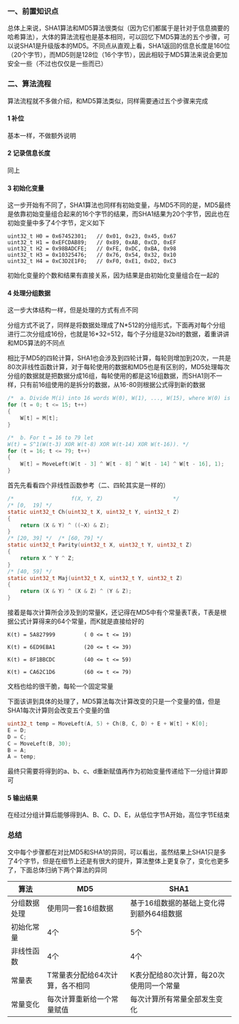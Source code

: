 ### 一、前置知识点
总体上来说，SHA1算法和MD5算法很类似（因为它们都属于是针对于信息摘要的哈希算法），大体的算法流程也是基本相同，可以回忆下MD5算法的五个步骤，可以说SHA1是升级版本的MD5。不同点从直观上看，SHA1返回的信息长度是160位（20个字节），而MD5则是128位（16个字节），因此相较于MD5算法来说会更加安全一些（不过也仅仅是一些而已）
### 二、算法流程
算法流程就不多做介绍，和MD5算法类似，同样需要通过五个步骤来完成
#### 1 补位
基本一样，不做额外说明
#### 2 记录信息长度
同上
#### 3 初始化变量
这一步开始有不同了，SHA1算法也同样有初始变量，与MD5不同的是，MD5最终是依靠初始变量组合起来的16个字节的结果，而SHA1结果为20个字节，因此也在初始变量中多了4个字节，定义如下
```
uint32_t H0 = 0x67452301;   // 0x01, 0x23, 0x45, 0x67
uint32_t H1 = 0xEFCDAB89;   // 0x89, 0xAB, 0xCD, 0xEF
uint32_t H2 = 0x98BADCFE;   // 0xFE, 0xDC, 0xBA, 0x98
uint32_t H3 = 0x10325476;   // 0x76, 0x54, 0x32, 0x10
uint32_t H4 = 0xC3D2E1F0;   // 0xF0, 0xE1, 0xD2, 0xC3
```
初始化变量的个数和结果有直接关系，因为结果是由初始化变量组合在一起的
#### 4 处理分组数据
这一步大体结构一样，但是处理的方式有点不同

分组方式不说了，同样是将数据处理成了N*512的分组形式，下面再对每个分组进行二次分组成16份，也就是16\*32=512，每个子分组是32bit的数据，着重讲讲和MD5算法的不同点

相比于MD5的四轮计算，SHA1也会涉及到四轮计算，每轮则增加到20次，一共是80次非线性函数计算，对于每轮使用的数据和MD5也是有区别的，MD5处理每次分组的数据就是把数据分成16组，每轮使用的都是这16组数据，而SHA1则不一样，只有前16组使用的是拆分的数据，从16-80则根据公式得到新的数据
```c
/*  a. Divide M(i) into 16 words W(0), W(1), ..., W(15), where W(0) is the left - most word. */
for (t = 0; t <= 15; t++)
{
    W[t] = M[t];
}

/*  b. For t = 16 to 79 let
W(t) = S^1(W(t-3) XOR W(t-8) XOR W(t-14) XOR W(t-16)). */
for (t = 16; t <= 79; t++)
{
    W[t] = MoveLeft(W[t - 3] ^ W[t - 8] ^ W[t - 14] ^ W[t - 16], 1);
}
```

首先先看看四个非线性函数参考（二、四轮其实是一样的）
```c
/*                  f(X, Y, Z)                      */
/* [0,  19] */
static uint32_t Ch(uint32_t X, uint32_t Y, uint32_t Z)
{
    return (X & Y) ^ ((~X) & Z);
}
/* [20, 39] */  /* [60, 79] */
static uint32_t Parity(uint32_t X, uint32_t Y, uint32_t Z)
{
    return X ^ Y ^ Z;
}
/* [40, 59] */
static uint32_t Maj(uint32_t X, uint32_t Y, uint32_t Z)
{
    return (X & Y) ^ (X & Z) ^ (Y & Z);
}
```
接着是每次计算所会涉及到的常量K，还记得在MD5中有个常量表T表，T表是根据公式计算得来的64个常量，而K就是直接给好的
```
K(t) = 5A827999         ( 0 <= t <= 19)

K(t) = 6ED9EBA1         (20 <= t <= 39)

K(t) = 8F1BBCDC         (40 <= t <= 59)

K(t) = CA62C1D6         (60 <= t <= 79)
```
文档也给的很干脆，每轮一个固定常量

下面该讲到具体的处理了，MD5算法每次计算改变的只是一个变量的值，但是SHA1每次计算则会改变五个变量的值
```c
uint32_t temp = MoveLeft(A, 5) + Ch(B, C, D) + E + W[t] + K[0];
E = D;
D = C;
C = MoveLeft(B, 30);
B = A;
A = temp;
```
最终只需要将得到的a、b、c、d重新赋值再作为初始变量传递给下一分组计算即可
#### 5 输出结果
在经过分组计算后能够得到A、B、C、D、E，从低位字节A开始，高位字节E结束

### 总结
文中每个步骤都在对比MD5和SHA1的异同，可以看出，虽然结果上SHA1只是多了4个字节，但是在细节上还是有很大的提升，算法整体上更复杂了，变化也更多了，下面总体归纳下两个算法的异同

|  算法 |  MD5   | SHA1  |
|  ----  | ----  |----  |
| 分组数据处理  | 使用同一套16组数据 | 基于16组数据的基础上变化得到额外64组数据 |
|  初始化常量 | 4个 | 5个 |
|非线性函数 | 4个 | 4个 |
| 常量表 | T常量表分配给64次计算，各不相同 | K表分配给80次计算，每20次使用同一个常量 |
|常量变化 | 每次计算重新给一个常量赋值 |每次计算所有常量全部发生变化|

